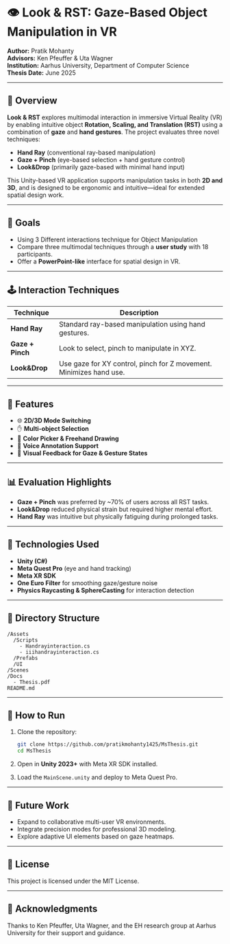# 👁️ Look & RST: Gaze-Based Object Manipulation in VR

**Author:** Pratik Mohanty\
**Advisors:** Ken Pfeuffer & Uta Wagner\
**Institution:** Aarhus University, Department of Computer Science\
**Thesis Date:** June 2025



---

## 🧠 Overview

**Look & RST** explores multimodal interaction in immersive Virtual Reality (VR) by enabling intuitive object **Rotation, Scaling, and Translation (RST)** using a combination of **gaze** and **hand gestures**. The project evaluates three novel techniques:

- **Hand Ray** (conventional ray-based manipulation)
- **Gaze + Pinch** (eye-based selection + hand gesture control)
- **Look&Drop** (primarily gaze-based with minimal hand input)

This Unity-based VR application supports manipulation tasks in both **2D and 3D**, and is designed to be ergonomic and intuitive—ideal for extended spatial design work.

---

## 🎯 Goals

- Using 3 Different interactions technique for Object Manipulation
- Compare three multimodal techniques through a **user study** with 18 participants.
- Offer a **PowerPoint-like** interface for spatial design in VR.

---

## 🕹️ Interaction Techniques

| Technique        | Description                                                        |
| ---------------- | ------------------------------------------------------------------ |
| **Hand Ray**     | Standard ray-based manipulation using hand gestures.               |
| **Gaze + Pinch** | Look to select, pinch to manipulate in XYZ.                        |
| **Look&Drop**    | Use gaze for XY control, pinch for Z movement. Minimizes hand use. |

---

## 💠 Features

- 🌐 **2D/3D Mode Switching**
- ✋ **Multi-object Selection**
- 🎨 **Color Picker & Freehand Drawing**
- 🎤 **Voice Annotation Support**
- 🧠 **Visual Feedback for Gaze & Gesture States**

---

## 📊 Evaluation Highlights

- **Gaze + Pinch** was preferred by \~70% of users across all RST tasks.
- **Look&Drop** reduced physical strain but required higher mental effort.
- **Hand Ray** was intuitive but physically fatiguing during prolonged tasks.

---

## 🧪 Technologies Used

- **Unity (C#)**
- **Meta Quest Pro** (eye and hand tracking)
- **Meta XR SDK**
- **One Euro Filter** for smoothing gaze/gesture noise
- **Physics Raycasting & SphereCasting** for interaction detection

---

## 🧱 Directory Structure

```
/Assets
  /Scripts
    - Handrayinteraction.cs
    - iiihandrayinteraction.cs
  /Prefabs
  /UI
/Scenes
/Docs
  - Thesis.pdf
README.md
```

---

## 🧹 How to Run

1. Clone the repository:

   ```bash
   git clone https://github.com/pratikmohanty1425/MsThesis.git
   cd MsThesis
   ```

2. Open in **Unity 2023+** with Meta XR SDK installed.

3. Load the `MainScene.unity` and deploy to Meta Quest Pro.

---

## 📌 Future Work

- Expand to collaborative multi-user VR environments.
- Integrate precision modes for professional 3D modeling.
- Explore adaptive UI elements based on gaze heatmaps.

---

## 📄 License

This project is licensed under the MIT License.

---

## 🙏 Acknowledgments

Thanks to Ken Pfeuffer, Uta Wagner, and the EH research group at Aarhus University for their support and guidance.

